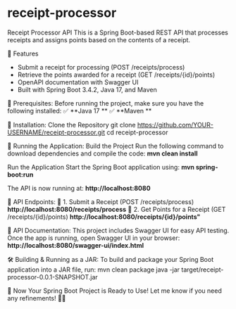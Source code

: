 # receipt-processor

Receipt Processor API
This is a Spring Boot-based REST API that processes receipts and assigns points based on the contents of a receipt.

🚀 Features
- Submit a receipt for processing (POST /receipts/process)
- Retrieve the points awarded for a receipt (GET /receipts/{id}/points)
- OpenAPI documentation with Swagger UI
- Built with Spring Boot 3.4.2, Java 17, and Maven

📌 Prerequisites:
Before running the project, make sure you have the following installed:
✅ **Java 17 **
✅ **Maven **

🔧 Installation:
Clone the Repository
git clone https://github.com/YOUR-USERNAME/receipt-processor.git
cd receipt-processor

🚀 Running the Application:
Build the Project
Run the following command to download dependencies and compile the code:
**mvn clean install**
 
Run the Application
Start the Spring Boot application using:
**mvn spring-boot:run**

The API is now running at:
**http://localhost:8080**

📌 API Endpoints:
📍 1. Submit a Receipt (POST /receipts/process)
**http://localhost:8080/receipts/process**
📍 2. Get Points for a Receipt (GET /receipts/{id}/points)
**http://localhost:8080/receipts/{id}/points"**

📖 API Documentation:
This project includes Swagger UI for easy API testing.
Once the app is running, open Swagger UI in your browser:
**http://localhost:8080/swagger-ui/index.html**

🛠️ Building & Running as a JAR:
To build and package your Spring Boot application into a JAR file, run:
mvn clean package
java -jar target/receipt-processor-0.0.1-SNAPSHOT.jar

🎉 Now Your Spring Boot Project is Ready to Use!
Let me know if you need any refinements! 🚀😊
